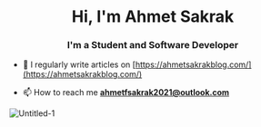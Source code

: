 <h1 align="center">Hi, I'm Ahmet Sakrak</h1>
<h3 align="center">I'm a Student and Software Developer</h3>

- 📝 I regularly write articles on [https://ahmetsakrakblog.com/](https://ahmetsakrakblog.com/)

- 📫 How to reach me **ahmetfsakrak2021@outlook.com**




![Untitled-1](https://user-images.githubusercontent.com/66999194/133887953-18349675-2125-45e3-a983-206441369fa6.png)
